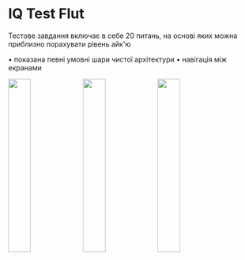 # IQ Test Flut

Тестове завдання включає в себе 20 питань, на основі яких можна приблизно порахувати рівень айк'ю

• показана певні умовні шари чистої архітектури
• навігація між екранами


<img src="https://i.imgur.com/0lV3ulE.png"  width="30%" height="30%"><img src="https://i.imgur.com/Q4e9noE.png"  width="30%" height="30%"><img src="https://i.imgur.com/ccakviZ.png"  width="30%" height="30%">
